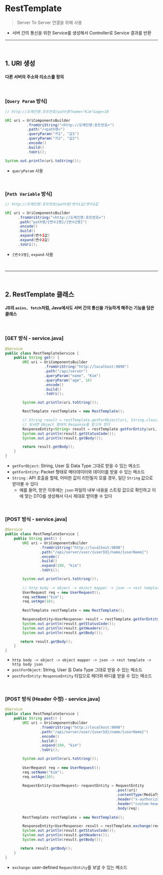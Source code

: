 # RestTemplate 
> Server To Server 연결을 위해 사용
* 서버 간의 통신을 위한 Service를 생성해서 Controller로 Service 결과를 반환

<hr>
<br>

## 1. URI 생성

#### 다른 서버의 주소와 리소스를 정의

<br>

### [```Query Param``` 방식]

```java
// http://도메인명:포트번호/path명?name="Kim"&age=10

URI uri = UriComponentsBuilder
          .fromUriString("<http://도메인명:포트번호>")
          .path("/<path명>")
          .queryParam("키1", "값1")
          .queryParam("키2", "값2")
          .encode()
          .build()
          .toUri();

System.out.println(uri.toString());
```
* ```queryParam``` 사용

<br>

### [```Path Variable``` 방식]

```java
// http://도메인명:포트번호/path명/변수1값/변수2값

URI uri = UriComponentsBuilder
      .fromUriString("<http://도메인명:포트번호>")
      .path("path명/{변수1명}/{변수2명}")
      .encode()
      .build()
      .expand(변수1값)
      .expand(변수2값)
      .toUri();
```
* ```{변수1명}```, ```expand``` 사용

<br>
<hr>
<br>

## 2. RestTemplate 클래스

#### JS의 ```axios, fetch```처럼, Java에서도 서버 간의 통신을 가능하게 해주는 기능을 담은 클래스

<br>

### [GET 방식 - service.java]

```java
@Service
public class RestTemplateService {
    public String get() {
        URI uri = UriComponentsBuilder
                  .fromUriString("http://localhost:9090")
                  .path("/api/server")
                  .queryParam("name", "Kim")
                  .queryParam("age", 10)
                  .encode()
                  .build()
                  .toUri();

        System.out.println(uri.toString());

        RestTemplate restTemplate = new RestTemplate();

        // String result = restTemplate.getForObject(uri, String.class); // GET 방식으로 요청을
        // 보내면 Object 형태의 Response를 받고자 한다
        ResponseEntity<String> result = restTemplate.getForEntity(uri, String.class);
        System.out.println(result.getStatusCode());
        System.out.println(result.getBody());

        return result.getBody();
    }
}
```
* ```getForObject```: String, User 등 Data Type 그대로 받을 수 있는 메소드
* ```getForEntity```: Packet 형태로 메타데이터와 데이터를 받을 수 있는 메소드
* ```String``` : API 호출을 할때, 어떠한 값이 리턴될지 모를 경우, 일단 ```String``` 값으로 받아볼 수 있다
  * 예를 들어, 받은 이후에는 ```json``` 파일의 내부 내용을 스트링 값으로 확인하고 이에 맞는 DTO를 생성해서 다시 제대로 받아볼 수 있다

<br>

### [POST 방식 - service.java]

```java
@Service
public class RestTemplateService {
    public String post() {
        URI uri = UriComponentsBuilder
                .fromUriString("http://localhost:9090")
                .path("/api/server/user/{userId}/name/{userName}")
                .encode()
                .build()
                .expand(100, "kim")
                .toUri();

        System.out.println(uri.toString());
        
        // http body -> object -> object mapper -> json -> rest template -> http body json
        UserRequest req = new UserRequest();
        req.setName("kim");
        req.setAge(10);
        
        RestTemplate restTemplate = new RestTemplate();

        ResponseEntity<UserResponse> result = restTemplate.getForEntity(uri, req, UserRequest.class);
        System.out.println(result.getStatusCode());
        System.out.println(result.getHeaders());
        System.out.println(result.getBody());

       return result.getBody();
    }
}
```
* ```http body -> object -> object mapper -> json -> rest template -> http body json```
* ```postForObject```: String, User 등 Data Type 그대로 받을 수 있는 메소드
* ```postForEntity```: ```ResponseEntity``` 타입으로 헤더와 바디를 받을 수 있는 메소드

<br>

### [POST 방식 (Header 수정) - service.java]

```java
@Service
public class RestTemplateService {
    public String post() {
        URI uri = UriComponentsBuilder
                .fromUriString("http://localhost:9090")
                .path("/api/server/user/{userId}/name/{userName}")
                .encode()
                .build()
                .expand(100, "kim")
                .toUri();

        System.out.println(uri.toString());
        
        UserRequest req = new UserRequest();
        req.setName("kim");
        req.setAge(10);
        
        RequestEntity<UserRequest> requestEntity = RequestEntity
                                                   .post(uri)
                                                   .contentType(MediaType.APPLICATION_JSON)
                                                   .header("x-authorization", "abcd")
                                                   .header("custom-header", "fffff")
                                                   .body(req);
        
        RestTemplate restTemplate = new RestTemplate();

        ResponseEntity<UserResponse> result = restTemplate.exchange(requestEntity, UserResponse.class); //
        System.out.println(result.getStatusCode());
        System.out.println(result.getHeaders());
        System.out.println(result.getBody());

       return result.getBody();
    }
}
```
* ```exchange```: user-defined ```RequestEntity```를 보낼 수 있는 메소드
